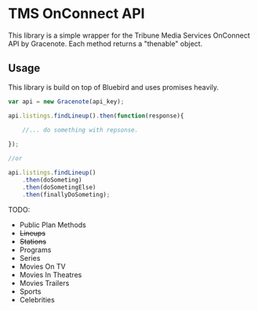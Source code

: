 # TMS OnConnect API

This library is a simple wrapper for the Tribune Media Services OnConnect API by Gracenote.
Each method returns a "thenable" object.

## Usage
This library is build on top of Bluebird and uses promises heavily.

```javascript
var api = new Gracenote(api_key);

api.listings.findLineup().then(function(response){
    
    //... do something with repsonse.

});

//or

api.listings.findLineup()
    .then(doSometing)
    .then(doSometingElse)
    .then(finallyDoSometing);
```


TODO:
- Public Plan Methods
- ~~Lineups~~
- ~~Stations~~
- Programs
- Series
- Movies On TV
- Movies In Theatres
- Movies Trailers
- Sports
- Celebrities
